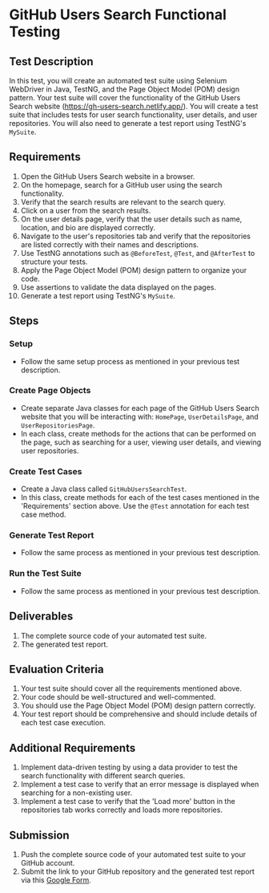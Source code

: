 # GitHub Users Search Functional Testing

## Test Description
In this test, you will create an automated test suite using Selenium WebDriver in Java, TestNG, and the Page Object Model (POM) design pattern. Your test suite will cover the functionality of the GitHub Users Search website (https://gh-users-search.netlify.app/). You will create a test suite that includes tests for user search functionality, user details, and user repositories. You will also need to generate a test report using TestNG's `MySuite`.

## Requirements
1. Open the GitHub Users Search website in a browser.
2. On the homepage, search for a GitHub user using the search functionality.
3. Verify that the search results are relevant to the search query.
4. Click on a user from the search results.
5. On the user details page, verify that the user details such as name, location, and bio are displayed correctly.
6. Navigate to the user's repositories tab and verify that the repositories are listed correctly with their names and descriptions.
7. Use TestNG annotations such as `@BeforeTest`, `@Test`, and `@AfterTest` to structure your tests.
8. Apply the Page Object Model (POM) design pattern to organize your code.
9. Use assertions to validate the data displayed on the pages.
10. Generate a test report using TestNG's `MySuite`.

## Steps
### Setup
- Follow the same setup process as mentioned in your previous test description.

### Create Page Objects
- Create separate Java classes for each page of the GitHub Users Search website that you will be interacting with: `HomePage`, `UserDetailsPage`, and `UserRepositoriesPage`.
- In each class, create methods for the actions that can be performed on the page, such as searching for a user, viewing user details, and viewing user repositories.

### Create Test Cases
- Create a Java class called `GitHubUsersSearchTest`.
- In this class, create methods for each of the test cases mentioned in the 'Requirements' section above. Use the `@Test` annotation for each test case method.

### Generate Test Report
- Follow the same process as mentioned in your previous test description.

### Run the Test Suite
- Follow the same process as mentioned in your previous test description.

## Deliverables
1. The complete source code of your automated test suite.
2. The generated test report.

## Evaluation Criteria
1. Your test suite should cover all the requirements mentioned above.
2. Your code should be well-structured and well-commented.
3. You should use the Page Object Model (POM) design pattern correctly.
4. Your test report should be comprehensive and should include details of each test case execution.

## Additional Requirements
1. Implement data-driven testing by using a data provider to test the search functionality with different search queries.
2. Implement a test case to verify that an error message is displayed when searching for a non-existing user.
3. Implement a test case to verify that the 'Load more' button in the repositories tab works correctly and loads more repositories.

## Submission
1. Push the complete source code of your automated test suite to your GitHub account.
2. Submit the link to your GitHub repository and the generated test report via this [Google Form](https://forms.gle/eP382LbM3Y5uTBEd7).

